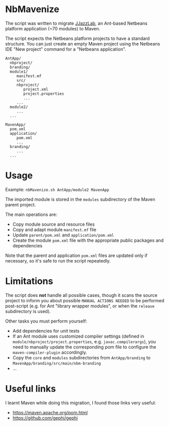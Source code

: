 # NbMavenize
The script was written to migrate [JJazzLab](https://github.com/jjazzboss/JJazzLab-X), an Ant-based Netbeans platform application (~70 modules) to Maven.

The script expects the Netbeans platform projects to have a standard structure. You can just create an empty Maven project using the Netbeans IDE "New project" command for a "Netbeans application".

```
AntApp/
  nbproject/
  branding/
  module1/
     manifest.mf
     src/
     nbproject/
        project.xml
        project.properties
        ...
     ...
  module2/
     ...
  ...

MavenApp/
  pom.xml
  application/
     pom.xml
     ...
  branding/
     ...
  ...
```

# Usage
Example: `nbMavenize.sh AntApp/module2 MavenApp`

The imported module is stored in the `modules` subdirectory of the Maven parent project. 

The main operations are:

- Copy module source and resource files
- Copy and adapt module `manifest.mf` file
- Update `parent/pom.xml` and `application/pom.xml`
- Create the module `pom.xml` file with the appropriate public packages and dependencies

Note that the parent and application `pom.xml` files are updated only if necessary, so it's safe to run the script repeatedly. 

# Limitations
The script does **not** handle all possible cases, though it scans the source project to inform you about possible `MANUAL ACTIONS NEEDED` to be performed post-script (e.g. for Ant "library wrapper modules", or when the `release` subdirectory is used).

Other tasks you must perform yourself: 
- Add dependencies for unit tests
- If an Ant module uses customized compiler settings (defined in `module/nbproject/project.properties`, e.g. `javac.compilerargs`), you need to manually update the corresponding pom file to configure the `maven-compiler-plugin` accordingly.
- Copy the `core` and  `modules` subdirectories from `AntApp/branding` to `MavenApp/branding/src/main/nbm-branding`
- ...


# Useful links 
I learnt Maven while doing this migration, I found those links very useful:

- https://maven.apache.org/pom.html  
- https://github.com/gephi/gephi   




